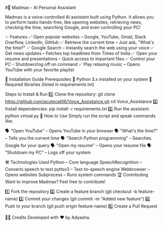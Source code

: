 #🚀 Madmax - AI Personal Assistant

Madmax is a voice-controlled AI assistant built using Python. It allows you to perform tasks hands-free, like opening websites, retrieving news, checking the time, searching Google, and even controlling your PC!

✨ Features
✅ Open popular websites – Google, YouTube, Gmail, Stack Overflow, LinkedIn, GitHub
✅ Retrieve the current time – Just ask, "What's the time?"
✅ Google Search – Instantly search the web using your voice
✅ Get news updates – Fetches top headlines from Times of India
✅ Open your resume and presentations – Quick access to important files
✅ Control your PC – Shutdown/log off on command
✅ Play relaxing music – Opens YouTube with your favorite playlist

📌 Installation Guide
Prerequisites
🔹 Python 3.x installed on your system
🔹 Required libraries (listed in requirements.txt)

Steps to Install & Run
1️⃣ Clone the repository: git clone https://github.com/acutecat06/Voice_Assistance.git
cd Voice_Assistance
2️⃣ Install dependencies: pip install -r requirements.txt
3️⃣ Run the assistant: python virtual.py
🎤 How to Use
Simply run the script and speak commands like:

🗣️ "Open YouTube" – Opens YouTube in your browser
🗣️ "What's the time?" – Tells you the current time
🗣️ "Search Python programming" – Searches Google for your query
🗣️ "Open my resume" – Opens your resume file
🗣️ "Shutdown my PC" – Logs off your system

🛠 Technologies Used
Python – Core language
SpeechRecognition – Converts speech to text
pyttsx3 – Text-to-speech engine
Webbrowser – Opens websites
Subprocess – Runs system commands
🏆 Contributing
Want to improve Madmax? Feel free to contribute!

1️⃣ Fork the repository
2️⃣ Create a feature branch (git checkout -b feature-name)
3️⃣ Commit your changes (git commit -m "Added new feature")
4️⃣ Push to your branch (git push origin feature-name)
5️⃣ Create a Pull Request

👨‍💻 Credits
Developed with ❤️ by Adyasha.

